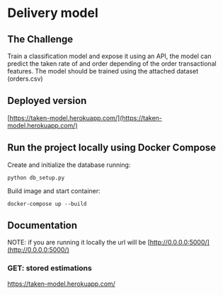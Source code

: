 # Delivery model

## The Challenge

Train a classification model and expose it using an API, the model can predict the taken rate of and
order depending of the order transactional features. The model should be trained using
the attached dataset (orders.csv)

## Deployed version

[https://taken-model.herokuapp.com/](https://taken-model.herokuapp.com/)

## Run the project locally using Docker Compose

Create and initialize the database running:
```
python db_setup.py
```

Build image and start container:
```
docker-compose up --build
```

## Documentation

NOTE: if you are running it locally the url will be [http://0.0.0.0:5000/](http://0.0.0.0:5000/)

### GET: stored estimations

https://taken-model.herokuapp.com/
